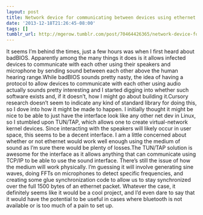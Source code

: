 ```yaml
---
layout: post
title: Network device for communicating between devices using ethernet over speakers/microphone
date: '2013-12-18T21:26:45-08:00'
tags: []
tumblr_url: http://mgerow.tumblr.com/post/70464426365/network-device-for-communicating-between-devices-using
---
```

It seems I’m behind the times, just a few hours was when I first heard about badBIOS. Apparently among the many things it does is it allows infected devices to communicate with each other using their speakers and microphone by sending sound between each other above the human hearing range.While badBIOS sounds pretty nasty, the idea of having a protocol to allow devices to communicate with each other using audio actually sounds pretty interesting and I started digging into whether such software exists and, if it doesn’t, how I might go about building it.Cursory research doesn’t seem to indicate any kind of standard library for doing this, so I dove into how it might be made to happen. I initially thought it might be nice to be able to just have the interface look like any other net dev in Linux, so I stumbled upon TUN/TAP, which allows one to create virtual-network kernel devices. Since interacting with the speakers will likely occur in user space, this seems to be a decent interface. I am a little concerned about whether or not ethernet would work well enough using the medium of sound as I’m sure there would be plenty of losses.The TUN/TAP solution is awesome for the interface as it allows anything that can communicate using TCP/IP to be able to use the sound interface. There’s still the issue of how the medium will work physically. I’m guessing it will involve generating sine waves, doing FFTs on microphones to detect specific frequencies, and creating some glue synchronization code to allow us to stay synchronized over the full 1500 bytes of an ethernet packet.
Whatever the case, it definitely seems like it would be a cool project, and I’d even dare to say that it would have the potential to be useful in cases where bluetooth is not available or is too much of a pain to set up.

